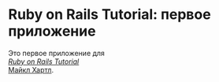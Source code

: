 # Ruby on Rails Tutorial: первое приложение  
  
  Это первое приложение для  
  [*Ruby on Rails Tutorial*](http://railstutorial.org/)  
  [Майкл Хартл](http://michaelhartl.com/).